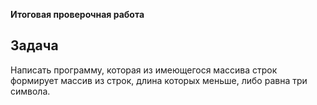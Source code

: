 **Итоговая проверочная работа**

## Задача ##

Написать программу, которая из имеющегося массива строк формирует массив из строк, длина которых меньше, либо равна три символа.



